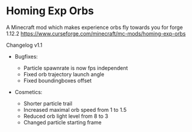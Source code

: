 # Homing Exp Orbs
A Minecraft mod which makes experience orbs fly towards you for forge 1.12.2
https://www.curseforge.com/minecraft/mc-mods/homing-exp-orbs

Changelog v1.1
* Bugfixes:
   * Particle spawnrate is now fps independent
   * Fixed orb trajectory launch angle
   * Fixed boundingboxes offset

* Cosmetics:
   * Shorter particle trail
   * Increased maximal orb speed from 1 to 1.5
   * Reduced orb light level from 8 to 3
   * Changed particle starting frame
